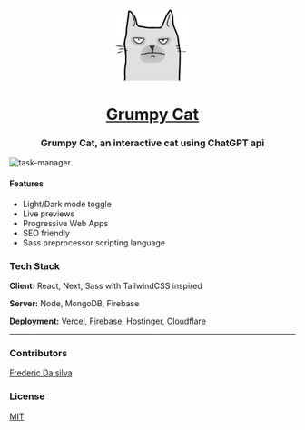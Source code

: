 <p align="center">
  <a href="https://www.grumpycat.cloud">
    <img src="./src/assets/img/grumpy-cat.png" height="128">
    <h1 align="center">Grumpy Cat</h1>
  </a>
</p>
<p align="center">
    <h3 align="center"> Grumpy Cat, an interactive cat using ChatGPT api</h3>
</p>

![task-manager](./src/assets/img/boilerplate.png)

#### Features

- Light/Dark mode toggle
- Live previews
- Progressive Web Apps
- SEO friendly
- Sass preprocessor scripting language

### Tech Stack

**Client:** React, Next, Sass with TailwindCSS inspired

**Server:** Node, MongoDB, Firebase

**Deployment:** Vercel, Firebase, Hostinger, Cloudflare

---

### Contributors

[Frederic Da silva](https://github.com/fredericdasilva)

### License

[MIT](./license)
